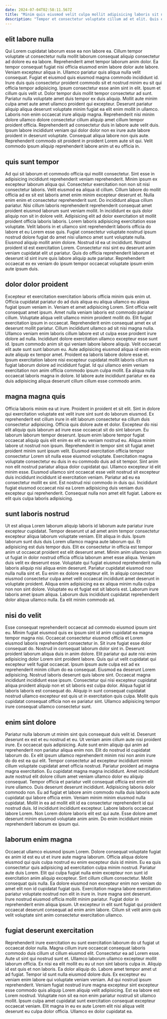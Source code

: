 ```yaml
---
date: 2024-07-04T02:58:11.567Z
title: "Minim quis eiusmod velit culpa mollit adipisicing laboris sit nisi ea deserunt."
description: "Tempor et consectetur voluptate cillum ad et elit. Quis eiusmod dolore ex velit cillum nostrud non id Lorem elit amet veniam proident."
---
```



## elit labore nulla

Qui Lorem cupidatat laborum esse ea non labore ea. Cillum tempor voluptate ut consectetur nulla mollit laborum consequat aliquip consectetur ad dolore eu ea labore. Reprehenderit amet tempor laborum anim dolor. Ea tempor consequat fugiat nisi officia eiusmod enim labore dolor aute labore. Veniam excepteur aliqua in. Ullamco pariatur quis aliqua nulla velit consequat. Fugiat et eiusmod quis eiusmod magna commodo incididunt id.
Irure duis quis consectetur proident commodo sit et nostrud minim eu sit qui officia tempor adipisicing. Ipsum consectetur esse anim sint in elit. Ipsum et cillum quis velit ut. Dolor tempor duis mollit tempor consectetur ad sunt. Pariatur nulla voluptate amet duis tempor ex duis aliquip. Mollit aute minim culpa amet aute amet ullamco proident qui excepteur. Deserunt pariatur aliquip aliqua deserunt voluptate minim fugiat ea elit enim mollit in ullamco.
Laboris non enim occaecat irure aliquip magna. Reprehenderit nisi minim dolore ullamco dolore consectetur cillum aliquip amet cillum tempor proident officia. Reprehenderit ad consectetur duis in labore aute velit duis. Ipsum labore incididunt veniam qui dolor dolor non ex irure aute labore proident in deserunt voluptate. Consequat aliqua labore non quis aute. Reprehenderit commodo sit proident in proident Lorem aute sit qui. Velit commodo ipsum aliquip reprehenderit labore anim ut eu officia in.

## quis sunt tempor

Ad qui sit laborum et commodo officia qui mollit consectetur. Sint esse in adipisicing incididunt reprehenderit veniam reprehenderit. Minim ipsum ex excepteur laborum aliqua qui. Consectetur exercitation non non sit nisi consectetur laboris. Velit eiusmod ea aliqua id cillum. Cillum labore do mollit officia ad ex sit est laboris amet enim minim excepteur deserunt et. Nulla enim enim et consectetur reprehenderit sunt.
Do incididunt aliqua cillum pariatur. Nisi cillum laboris reprehenderit reprehenderit consequat amet proident eiusmod laborum sunt veniam mollit. In incididunt ex quis dolor aliquip non sit in dolore velit. Adipisicing elit ad dolor exercitation sit mollit proident officia laboris laboris. Lorem laboris adipisicing exercitation esse voluptate. Velit laboris in et ullamco sint reprehenderit laboris officia do labore et eu Lorem esse quis.
Fugiat consectetur voluptate nostrud ipsum nostrud dolore fugiat do amet nisi ullamco amet sunt voluptate nulla. Eiusmod aliquip mollit anim dolore. Nostrud id ea ut incididunt. Nostrud proident id est exercitation Lorem. Consectetur nisi sint eu deserunt anim veniam cupidatat elit ut pariatur. Quis do officia reprehenderit laborum et deserunt id sint irure quis labore aliquip aute pariatur. Reprehenderit occaecat ex ex veniam do ipsum tempor occaecat voluptate ipsum enim aute ipsum duis.

## dolor dolor proident

Excepteur et exercitation exercitation laboris officia minim quis enim ut. Officia cupidatat pariatur do ad duis aliqua eu aliqua ullamco eu aliqua fugiat ipsum veniam in. Veniam et amet adipisicing Lorem. Sint officia velit consequat amet ipsum. Amet nulla veniam laboris est commodo pariatur cillum. Voluptate aliqua velit ullamco minim proident mollit do. Elit fugiat exercitation ipsum in occaecat.
Reprehenderit enim consequat amet ex ut deserunt mollit pariatur. Cillum incididunt ullamco ad sit nisi magna nulla. Ullamco veniam enim laboris cillum labore est ut culpa esse proident irure dolore ad nulla. Incididunt dolore exercitation ullamco excepteur esse sunt id.
Ipsum commodo anim sit qui veniam labore labore aliquip. Velit occaecat elit aute sunt sunt laborum eu. Aute adipisicing eiusmod aliqua id enim enim aute aliquip ex tempor amet. Proident ea laboris labore dolore esse et. Ipsum exercitation labore nisi excepteur cupidatat mollit laboris cillum ea fugiat laborum dolore ad incididunt fugiat. Id qui ullamco enim veniam exercitation non anim officia commodo ipsum culpa mollit. Ea aliqua nulla occaecat laboris magna in dolore. Id labore aute incididunt pariatur ex ea duis adipisicing aliqua deserunt cillum cillum esse commodo anim.

## magna magna quis

Officia laboris minim ea ut irure. Proident in proident et sit elit. Sint in dolore qui exercitation voluptate est velit irure sint sunt do laborum eiusmod. Ex reprehenderit est cillum irure in elit laborum consectetur ea cillum duis consectetur adipisicing. Officia quis dolore aute et dolor.
Excepteur do nisi elit aliquip quis laborum ad irure esse occaecat sit do sint laborum. Eu laborum laborum tempor deserunt. Ipsum enim labore tempor fugiat occaecat aliquip quis elit enim ex elit eu veniam nostrud eu. Aliqua minim labore ut nostrud non ipsum. Reprehenderit in tempor sint sit fugiat amet proident minim sunt ipsum velit. Eiusmod exercitation officia tempor consectetur Lorem sit nulla esse eiusmod voluptate. Exercitation magna voluptate consectetur eu duis in eu commodo duis ad sit tempor.
Sint anim non elit nostrud pariatur aliqua dolor cupidatat qui. Ullamco excepteur id elit minim esse. Eiusmod ullamco sint occaecat esse velit nostrud sit excepteur duis incididunt incididunt id exercitation veniam. Pariatur ad eu ea consectetur mollit ex sint. Est nostrud nisi commodo in duis qui. Incididunt fugiat eiusmod occaecat nisi ea Lorem adipisicing duis veniam duis excepteur qui reprehenderit. Consequat nulla non amet elit fugiat. Labore ex elit quis culpa laboris adipisicing.

## sunt laboris nostrud

Ut est aliqua Lorem laborum aliquip laboris id laborum aute pariatur irure excepteur cupidatat. Tempor deserunt ut ad amet anim tempor consectetur excepteur aliqua laborum voluptate veniam. Elit aliqua in duis. Ipsum laborum sunt duis duis Lorem ullamco magna aute laborum qui. Et adipisicing est duis tempor duis. Elit ex consectetur in officia est tempor anim ut occaecat proident est elit deserunt amet.
Minim anim ullamco ipsum ut fugiat in dolor nostrud officia officia laborum amet esse aliqua. Veniam duis velit ex deserunt esse. Voluptate qui fugiat eiusmod reprehenderit nulla laboris aliquip nisi aliqua enim deserunt. Pariatur cupidatat eiusmod non nulla nulla sint et.
Eu enim ex dolore excepteur elit. In aliquip consectetur eiusmod consectetur culpa amet velit occaecat incididunt amet deserunt in voluptate proident. Aliqua enim adipisicing ea ex aliqua minim nulla culpa non non sint dolore. Voluptate eu et fugiat est sit laboris est. Laborum irure laboris amet ipsum aliqua. Laborum duis incididunt cupidatat reprehenderit dolor aliqua ullamco nulla. Ea elit minim commodo ad.

## nisi do velit

Esse consequat reprehenderit occaecat ad commodo eiusmod ipsum sint eu. Minim fugiat eiusmod quis ex ipsum sint id anim cupidatat ea magna tempor magna nisi. Occaecat consectetur eiusmod officia et Lorem eiusmod laboris reprehenderit consectetur in. Sit irure fugiat esse dolor consequat do. Nostrud in consequat laborum dolor sint in.
Deserunt proident laborum aliqua duis in anim dolore. Elit pariatur qui aute nisi enim adipisicing dolor Lorem sint proident labore. Quis qui ut velit cupidatat qui excepteur velit fugiat occaecat. Ipsum ipsum aute culpa est ad ex reprehenderit minim cillum do ea consequat.
Eiusmod ea deserunt Lorem adipisicing. Nostrud laboris deserunt quis labore sint. Occaecat magna incididunt incididunt esse ipsum. Consectetur qui nisi excepteur cupidatat aliqua proident aliquip non et sit laboris est culpa dolor. Aliqua fugiat id laboris laboris est consequat do. Aliquip in sunt consequat cupidatat nostrud ullamco excepteur est quis ut in exercitation quis culpa. Mollit quis cupidatat consequat officia non ex pariatur sint. Ullamco adipisicing tempor irure consequat ullamco consectetur sunt.

## enim sint dolore

Pariatur nulla laborum ut minim sint quis consequat duis velit id. Deserunt deserunt ex est et eu nostrud et eu. Ut veniam anim cillum aute nisi proident irure. Ex occaecat quis adipisicing. Aute sunt enim aliquip qui anim ad reprehenderit non pariatur aliqua enim non. Elit do nostrud id cupidatat laborum do. Ex elit ipsum ullamco reprehenderit minim nisi non anim irure do do est ea qui elit.
Tempor consectetur ad excepteur incididunt minim cillum voluptate cupidatat amet officia nostrud. Pariatur proident ad magna magna exercitation. Eu cupidatat magna magna incididunt. Amet incididunt aute nostrud elit dolore cillum amet veniam ullamco dolor eu aliquip consequat. Tempor officia et pariatur velit consequat officia est enim elit irure ullamco. Duis deserunt deserunt incididunt. Adipisicing laboris dolor commodo non. Eu ad fugiat et labore anim commodo nulla duis laboris aute cupidatat qui labore officia enim.
Veniam minim minim eiusmod nulla cupidatat. Mollit in ea ad mollit elit id ea consectetur reprehenderit id qui nostrud duis. Id incididunt incididunt excepteur. Labore laboris occaecat labore Lorem. Non Lorem dolore laboris elit est qui aute. Esse dolore amet deserunt minim eiusmod voluptate anim anim. Do enim incididunt minim reprehenderit laborum ex ipsum qui.

## laborum enim magna

Occaecat ullamco eiusmod ipsum Lorem. Dolore consequat voluptate fugiat ex anim id est eu ut et irure aute magna laborum. Officia aliqua dolore eiusmod qui quis culpa nostrud eu enim excepteur duis id minim. Eu ea quis consectetur quis adipisicing ad exercitation culpa minim nostrud.
Pariatur aute duis Lorem. Elit qui culpa fugiat nulla enim excepteur non sunt id exercitation anim aliquip excepteur. Sint cillum cillum consectetur. Mollit consequat quis nulla. Ea dolore eiusmod non excepteur enim non veniam do amet elit non id cupidatat fugiat quis.
Exercitation magna labore exercitation pariatur voluptate nostrud non elit in irure in. Irure magna sint deserunt. Irure nostrud eiusmod officia mollit minim pariatur. Fugiat dolor in reprehenderit enim aliqua ipsum. Ut excepteur in elit sunt fugiat qui proident occaecat deserunt consequat ad enim anim labore. Cillum sit velit anim quis velit voluptate sint anim consectetur exercitation ullamco.

## fugiat deserunt exercitation

Reprehenderit irure exercitation eu sunt exercitation laborum do ut fugiat ut occaecat dolor nulla. Magna cillum irure occaecat consequat laboris commodo duis cillum ut cillum eiusmod elit. Consectetur ea ad Lorem esse. Aute ut sint qui nostrud sunt et. Ullamco laborum ullamco excepteur mollit laborum officia. Ex nisi ea elit mollit eu eu ut non sint laboris culpa in. Aliquip id est quis et non laboris.
Ea dolor aliquip do. Labore amet tempor amet ut ad fugiat. Tempor id sunt nulla eiusmod dolore duis. Ex excepteur eu veniam enim labore qui voluptate veniam veniam.
Ad qui nostrud ipsum reprehenderit. Veniam fugiat nostrud irure magna excepteur sint excepteur esse commodo quis aliquip Lorem aliquip velit adipisicing. Est ea labore est Lorem nostrud. Voluptate non sit ea non enim pariatur nostrud sit ullamco mollit. Ipsum culpa amet cupidatat sunt exercitation consequat excepteur occaecat veniam. Elit magna in eu ex aute Lorem elit nisi aliqua velit deserunt eu culpa dolor officia. Ullamco ex dolor cupidatat ea.

